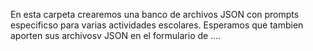 En esta carpeta crearemos una banco de archivos JSON con prompts especificso para varias actividades escolares. Esperamos que tambien aporten sus archivosv JSON en el formulario de ....
